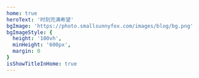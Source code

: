 ```yaml
---
home: true
heroText: '时刻充满希望'
bgImage: 'https://photo.smallsunnyfox.com/images/blog/bg.png'
bgImageStyle: {
  height: '100vh',
  minHeight: '600px',
  margin: 0
}
isShowTitleInHome: true
---
```

<NewFont />
<!-- <PaoPao /> -->

<script>
export default {
  mounted () {
    const ifJanchor = document.getElementById("JanchorDown"); 
    ifJanchor && ifJanchor.parentNode.removeChild(ifJanchor);
    let a = document.createElement('a');
    a.id = 'JanchorDown';
    a.className = 'anchor-down';
    document.getElementsByClassName('hero')[0].append(a);
    let targetA = document.getElementById("JanchorDown");
    targetA.addEventListener('click', e => { // 添加点击事件
      this.scrollFn();
    })
  },

  methods: {
    scrollFn() {
      const el = document.getElementsByClassName('hero')[0]
      const windowH = el.clientHeight || el.offsetHeight || el.scrollHeight
      if (navigator.userAgent.match(/('phone|pad|pod|iPhone|iPod|ios|iPad|Android|Mobile|BlackBerry|IEMobile|MQQBrowser|JUC|Fennec|wOSBrowser|BrowserNG|WebOS|Symbian|Windows Phone')/i)) {
        // 移动端
        document.body.scrollTop = windowH;
      } else {
        // pc端
        document.documentElement.scrollTop = windowH; // 滚动条滚动到指定位置
      }
    }
  }
}
</script>